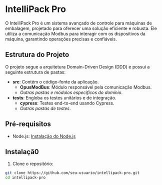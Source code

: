 # IntelliPack Pro

O IntelliPack Pro é um sistema avançado de controle para máquinas de embalagem, projetado para oferecer uma solução eficiente e robusta. Ele utiliza a comunicação Modbus para interagir com os dispositivos da máquina, garantindo operações precisas e confiáveis.

## Estrutura do Projeto

O projeto segue a arquitetura Domain-Driven Design (DDD) e possui a seguinte estrutura de pastas:

- **src**: Contém o código-fonte da aplicação.
  - **OpusModBus**: Módulo responsável pela comunicação Modbus.
  - *Outras pastas e módulos específicos do domínio*.
- **tests**: Engloba os testes unitários e de integração.
  - **cypress**: Testes end-to-end usando Cypress.
  - *Outras pastas de testes*.

## Pré-requisitos

- Node.js: [Instalação do Node.js](https://nodejs.org/)

## Instalaçã0

1. Clone o repositório:

```bash
git clone https://github.com/seu-usuario/intellipack-pro.git
cd intellipack-pro


